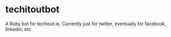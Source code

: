 # techitoutbot
A Ruby bot for techiout.io. Currently just for twitter, eventually for facebook, linkedin, etc
